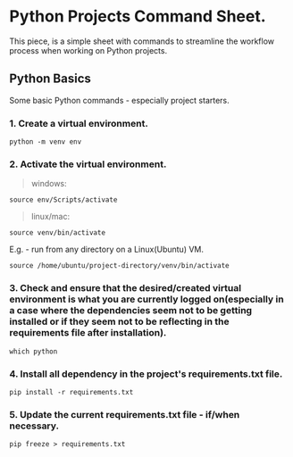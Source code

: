 # Python Projects Command Sheet.

This piece, is a simple sheet with commands to streamline the workflow process when working on Python projects.

## Python Basics

Some basic Python commands - especially project starters.

### 1. Create a virtual environment.

```shell
python -m venv env
```

### 2. Activate the virtual environment.

> windows:

```shell
source env/Scripts/activate
```

> linux/mac:

```shell
source venv/bin/activate
```

E.g. - run from any directory on a Linux(Ubuntu) VM.

```shell
source /home/ubuntu/project-directory/venv/bin/activate
```

### 3. Check and ensure that the desired/created virtual environment is what you are currently logged on(especially in a case where the dependencies seem not to be getting installed or if they seem not to be reflecting in the requirements file after installation).

```shell
which python
```

### 4. Install all dependency in the project's requirements.txt file.

```shell
pip install -r requirements.txt
```

### 5. Update the current requirements.txt file - if/when necessary.

```shell
pip freeze > requirements.txt
```


